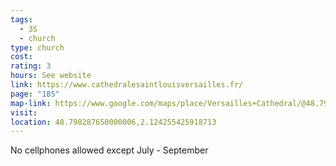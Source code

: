 ```yaml
---
tags:
  - 3S
  - church
type: church
cost: 
rating: 3
hours: See website
link: https://www.cathedralesaintlouisversailles.fr/
page: "185"
map-link: https://www.google.com/maps/place/Versailles+Cathedral/@48.7987394,2.1227483,17.5z/data=!4m15!1m8!3m7!1s0x47e67dc7a119fc4d:0x30fdc768545e70c2!2sPl.+Saint-Louis,+78000+Versailles,+France!3b1!8m2!3d48.7987928!4d2.1246099!16s%2Fg%2F1thxvjxy!3m5!1s0x47e67dc7091f4d87:0x857377f0d821fe53!8m2!3d48.7982668!4d2.1237876!16s%2Fm%2F02z4hx2?entry=ttu&g_ep=EgoyMDI0MDgyOC4wIKXMDSoASAFQAw%3D%3D
visit: 
location: 48.798287650000006,2.124255425918713
---
```

No cellphones allowed except July - September
